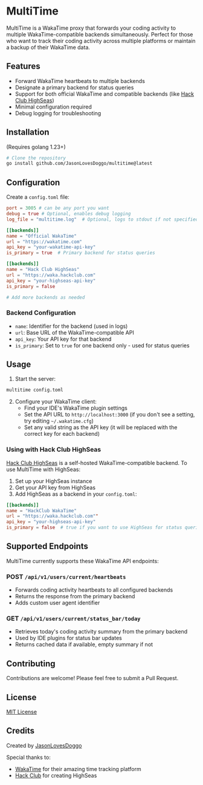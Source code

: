 # MultiTime

MultiTime is a WakaTime proxy that forwards your coding activity to multiple WakaTime-compatible backends simultaneously. Perfect for those who want to track their coding activity across multiple platforms or maintain a backup of their WakaTime data.

## Features

- Forward WakaTime heartbeats to multiple backends
- Designate a primary backend for status queries
- Support for both official WakaTime and compatible backends (like [Hack Club HighSeas](https://highseas.hackclub.com/))
- Minimal configuration required
- Debug logging for troubleshooting

## Installation
(Requires golang 1.23+)
```bash
# Clone the repository
go install github.com/JasonLovesDoggo/multitime@latest
```

## Configuration

Create a `config.toml` file:

```toml
port = 3005 # can be any port you want
debug = true # Optional, enables debug logging
log_file = "multitime.log"  # Optional, logs to stdout if not specified

[[backends]]
name = "Official WakaTime"
url = "https://wakatime.com"
api_key = "your-wakatime-api-key"
is_primary = true  # Primary backend for status queries

[[backends]]
name = "Hack Club HighSeas"
url = "https://waka.hackclub.com"
api_key = "your-highseas-api-key"
is_primary = false

# Add more backends as needed
```

### Backend Configuration

- `name`: Identifier for the backend (used in logs)
- `url`: Base URL of the WakaTime-compatible API
- `api_key`: Your API key for that backend
- `is_primary`: Set to `true` for one backend only - used for status queries

## Usage

1. Start the server:
```bash
multitime config.toml
```

2. Configure your WakaTime client:
   - Find your IDE's WakaTime plugin settings
   - Set the API URL to `http://localhost:3000` (if you don't see a setting, try editing `~/.wakatime.cfg`)
   - Set any valid string as the API key (it will be replaced with the correct key for each backend)

### Using with Hack Club HighSeas

[Hack Club HighSeas](https://github.com/hackclub/highseas) is a self-hosted WakaTime-compatible backend. To use MultiTime with HighSeas:

1. Set up your HighSeas instance
2. Get your API key from HighSeas
3. Add HighSeas as a backend in your `config.toml`:
```toml
[[backends]]
name = "HackClub WakaTime"
url = "https://waka.hackclub.com""
api_key = "your-highseas-api-key"
is_primary = false  # true if you want to use HighSeas for status queries
```

## Supported Endpoints

MultiTime currently supports these WakaTime API endpoints:

### POST `/api/v1/users/current/heartbeats`
- Forwards coding activity heartbeats to all configured backends
- Returns the response from the primary backend
- Adds custom user agent identifier

### GET `/api/v1/users/current/status_bar/today`
- Retrieves today's coding activity summary from the primary backend
- Used by IDE plugins for status bar updates
- Returns cached data if available, empty summary if not

## Contributing

Contributions are welcome! Please feel free to submit a Pull Request.

## License

[MIT License](LICENSE)

## Credits

Created by [JasonLovesDoggo](https://github.com/JasonLovesDoggo)

Special thanks to:
- [WakaTime](https://wakatime.com) for their amazing time tracking platform
- [Hack Club](https://hackclub.com) for creating HighSeas
